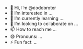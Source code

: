 - 👋 Hi, I’m @dodobroter
- 👀 I’m interested in ...
- 🌱 I’m currently learning ...
- 💞️ I’m looking to collaborate on ...
- 📫 How to reach me ...
- 😄 Pronouns: ...
- ⚡ Fun fact: ...

<!---
dodobroter/dodobroter is a ✨ special ✨ repository because its `README.md` (this file) appears on your GitHub profile.
You can click the Preview link to take a look at your changes.
--->
